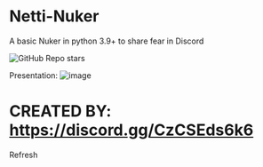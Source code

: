 # Netti-Nuker 
A basic Nuker in python 3.9+ to share fear in Discord

![GitHub Repo stars](https://img.shields.io/github/stars/haxnetting/Netti-Nuker)

Presentation:
![image](https://github.com/haxnetting/Netti-Nuker/assets/87181561/d6119010-8e05-4a08-9e78-73ef79816fe3)
# CREATED BY: https://discord.gg/CzCSEds6k6
Refresh
